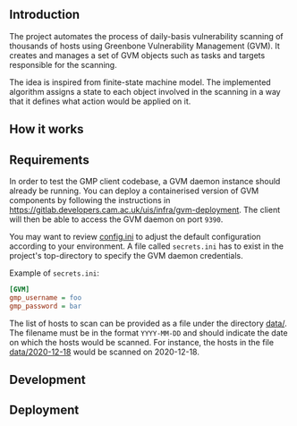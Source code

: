 ## Introduction
The project automates the process of daily-basis vulnerability scanning of thousands of hosts using Greenbone Vulnerability Management (GVM). It creates and manages a set of GVM objects such as tasks and targets responsible for the scanning.

The idea is inspired from finite-state machine model. The implemented algorithm assigns a state to each object involved in the scanning in a way that it defines what action would be applied on it.

## How it works

## Requirements
In order to test the GMP client codebase, a GVM daemon instance should already be running. You can deploy a containerised version of GVM components by following the instructions in https://gitlab.developers.cam.ac.uk/uis/infra/gvm-deployment. The client will then be able to access the GVM daemon on port `9390`.

You may want to review [config.ini](./config.ini) to adjust the default configuration according to your environment. A file called `secrets.ini` has to exist in the project's top-directory to specify the GVM daemon credentials.

Example of `secrets.ini`:
```ini
[GVM]
gmp_username = foo
gmp_password = bar
```

The list of hosts to scan can be provided as a file under the directory [data/](./data). The filename must be in the format `YYYY-MM-DD` and should indicate the date on which the hosts would be scanned. For instance, the hosts in the file [data/2020-12-18](./data/2020-12-07) would be scanned on 2020-12-18.

## Development

## Deployment
